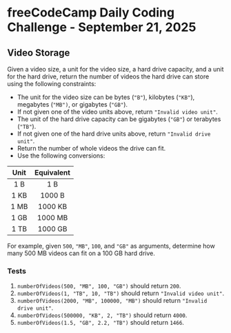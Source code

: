 # freeCodeCamp Daily Coding Challenge - September 21, 2025

## Video Storage

Given a video size, a unit for the video size, a hard drive capacity, and a unit for the hard drive, return the number of videos the hard drive can store using the following constraints:

* The unit for the video size can be bytes (`"B"`), kilobytes (`"KB"`), megabytes (`"MB")`, or gigabytes (`"GB"`).
* If not given one of the video units above, return `"Invalid video unit"`.
* The unit of the hard drive capacity can be gigabytes (`"GB"`) or terabytes (`"TB"`).
* If not given one of the hard drive units above, return `"Invalid drive unit"`.
* Return the number of whole videos the drive can fit.
* Use the following conversions:

|Unit|Equivalent|
|:--:|:--------:|
|1  B|      1  B|
|1 KB|   1000  B|
|1 MB|   1000 KB|
|1 GB|   1000 MB|
|1 TB|   1000 GB|

For example, given `500`, `"MB"`, `100`, and `"GB"` as arguments, determine how many 500 MB videos can fit on a 100 GB hard drive.

### Tests

1. `numberOfVideos(500, "MB", 100, "GB")` should return `200`.
2. `numberOfVideos(1, "TB", 10, "TB")` should return `"Invalid video unit"`.
3. `numberOfVideos(2000, "MB", 100000, "MB")` should return `"Invalid drive unit"`.
4. `numberOfVideos(500000, "KB", 2, "TB")` should return `4000`.
5. `numberOfVideos(1.5, "GB", 2.2, "TB")` should return `1466`.